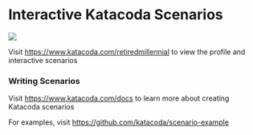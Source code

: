 # Interactive Katacoda Scenarios

[![](http://shields.katacoda.com/katacoda/retiredmillennial/count.svg)](https://www.katacoda.com/retiredmillennial "Get your profile on Katacoda.com")

Visit https://www.katacoda.com/retiredmillennial to view the profile and interactive scenarios

### Writing Scenarios
Visit https://www.katacoda.com/docs to learn more about creating Katacoda scenarios

For examples, visit https://github.com/katacoda/scenario-example
